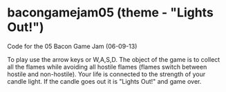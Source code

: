 bacongamejam05 (theme - "Lights Out!")
==============

Code for the 05 Bacon Game Jam (06-09-13)

To play use the arrow keys or W,A,S,D. The object of the game is to collect all the flames while avoiding all hostile flames (flames switch between hostile and non-hostile). Your life is connected to the strength of your candle light. If the candle goes out it is "Lights Out!" and game over.
